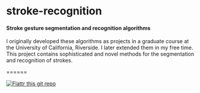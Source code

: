 # stroke-recognition

#### Stroke gesture segmentation and recognition algorithms

I originally developed these algorithms as projects in a graduate course at the
University of California, Riverside. I later extended them in my free time.
This project contains sophisticated and novel methods for the segmentation and
recognition of strokes.

======

[![Flattr this git repo](http://api.flattr.com/button/flattr-badge-large.png)](https://flattr.com/submit/auto?user_id=levisl176&url=github.com/levisl176/stroke-recognition&title=stroke-recognition&language=javascript&tags=github&category=software)
